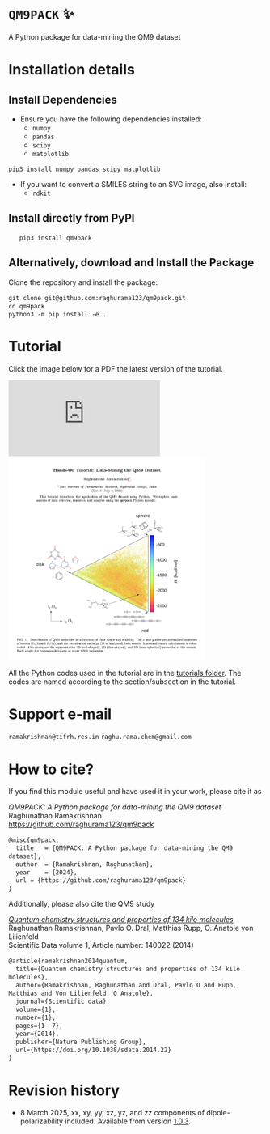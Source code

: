 # `QM9PACK` ✨

 A Python package for data-mining the QM9 dataset

# Installation details

## Install Dependencies

- Ensure you have the following dependencies installed:
  - `numpy`
  - `pandas`
  - `scipy`
  - `matplotlib`

```
pip3 install numpy pandas scipy matplotlib
```
  
- If you want to convert a SMILES string to an SVG image, also install:
  - `rdkit`

## Install directly from PyPI 

```
   pip3 install qm9pack
```

## Alternatively, download and Install the Package

Clone the repository and install the package:

```
git clone git@github.com:raghurama123/qm9pack.git
cd qm9pack
python3 -m pip install -e .
```

# Tutorial

Click the image below for a PDF the latest version of the tutorial.

![](https://github.com/raghurama123/qm9pack/blob/main/Tutorial_QM9PACK.pdf)
<a href="https://github.com/raghurama123/qm9pack/blob/main/Tutorial_QM9PACK.pdf">
<img src="Tutorial_QM9PACK.png"  height="400">
</a>

All the Python codes used in the tutorial are in the [tutorials folder](https://github.com/raghurama123/qm9pack/tree/main/tutorials). The codes are named according to the section/subsection in the tutorial. 

# Support e-mail
 `ramakrishnan@tifrh.res.in` 
 `raghu.rama.chem@gmail.com`

# How to cite?
If you find this module useful and have  used it in your work, please cite it as   

_QM9PACK: A Python package for data-mining the QM9 dataset_     
Raghunathan Ramakrishnan      
https://github.com/raghurama123/qm9pack

```
@misc{qm9pack,
  title   = {QM9PACK: A Python package for data-mining the QM9 dataset},
  author  = {Ramakrishnan, Raghunathan},
  year    = {2024},
  url = {https://github.com/raghurama123/qm9pack}
}
```

Additionally, please also cite the QM9 study 

[_Quantum chemistry structures and properties of 134 kilo molecules_](https://doi.org/10.1038/sdata.2014.22)    
Raghunathan Ramakrishnan, Pavlo O. Dral, Matthias Rupp, O. Anatole von Lilienfeld    
Scientific Data volume 1, Article number: 140022 (2014)   

```
@article{ramakrishnan2014quantum,
  title={Quantum chemistry structures and properties of 134 kilo molecules},
  author={Ramakrishnan, Raghunathan and Dral, Pavlo O and Rupp, Matthias and Von Lilienfeld, O Anatole},
  journal={Scientific data},
  volume={1},
  number={1},
  pages={1--7},
  year={2014},
  publisher={Nature Publishing Group},
  url={https://doi.org/10.1038/sdata.2014.22}
}
```

# Revision history
- 8 March 2025, xx, xy, yy, xz, yz, and zz components of dipole-polarizability included. Available from version [1.0.3](https://www.piwheels.org/project/qm9pack/). 
